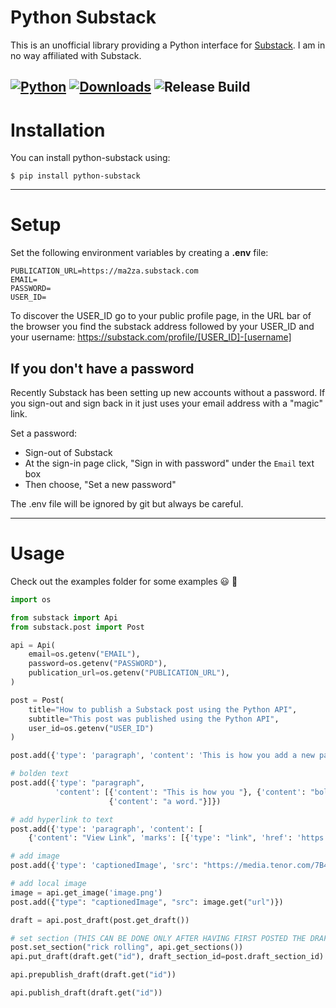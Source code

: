 # Python Substack

This is an unofficial library providing a Python interface for [Substack](https://substack.com/).
I am in no way affiliated with Substack.

[![Python](https://img.shields.io/pypi/pyversions/fastapi.svg?color=%2334D058)](https://www.python.org/downloads/)
[![Downloads](https://static.pepy.tech/badge/python-substack/month)](https://pepy.tech/project/python-substack)
![Release Build](https://github.com/ma2za/python-substack/actions/workflows/ci_publish.yml/badge.svg)
---

# Installation

You can install python-substack using:

    $ pip install python-substack

---

# Setup

Set the following environment variables by creating a **.env** file:

    PUBLICATION_URL=https://ma2za.substack.com
    EMAIL=
    PASSWORD=
    USER_ID=

To discover the USER_ID go to your public profile page,
in the URL bar of the browser you find the substack address
followed by your USER_ID and your username:
https://substack.com/profile/[USER_ID]-[username]

## If you don't have a password
Recently Substack has been setting up new accounts without a password. If you sign-out and sign back in it just uses your email address with a "magic" link. 

Set a password:
 - Sign-out of Substack
 - At the sign-in page click, "Sign in with password" under the `Email` text box
 - Then choose, "Set a new password"

The .env file will be ignored by git but always be careful.

---

# Usage

Check out the examples folder for some examples 😃 🚀

```python
import os

from substack import Api
from substack.post import Post

api = Api(
    email=os.getenv("EMAIL"),
    password=os.getenv("PASSWORD"),
    publication_url=os.getenv("PUBLICATION_URL"),
)

post = Post(
    title="How to publish a Substack post using the Python API",
    subtitle="This post was published using the Python API",
    user_id=os.getenv("USER_ID")
)

post.add({'type': 'paragraph', 'content': 'This is how you add a new paragraph to your post!'})

# bolden text
post.add({'type': "paragraph",
          'content': [{'content': "This is how you "}, {'content': "bolden ", 'marks': [{'type': "strong"}]},
                      {'content': "a word."}]})

# add hyperlink to text
post.add({'type': 'paragraph', 'content': [
    {'content': "View Link", 'marks': [{'type': "link", 'href': 'https://whoraised.substack.com/'}]}]})

# add image
post.add({'type': 'captionedImage', 'src': "https://media.tenor.com/7B4jMa-a7bsAAAAC/i-am-batman.gif"})

# add local image
image = api.get_image('image.png')
post.add({"type": "captionedImage", "src": image.get("url")})

draft = api.post_draft(post.get_draft())

# set section (THIS CAN BE DONE ONLY AFTER HAVING FIRST POSTED THE DRAFT)
post.set_section("rick rolling", api.get_sections())
api.put_draft(draft.get("id"), draft_section_id=post.draft_section_id)

api.prepublish_draft(draft.get("id"))

api.publish_draft(draft.get("id"))
```

